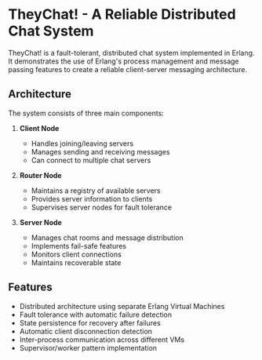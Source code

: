 # TheyChat! - A Reliable Distributed Chat System

TheyChat! is a fault-tolerant, distributed chat system implemented in Erlang. It demonstrates the use of Erlang's process management and message passing features to create a reliable client-server messaging architecture.

## Architecture

The system consists of three main components:

1. **Client Node**
   - Handles joining/leaving servers
   - Manages sending and receiving messages
   - Can connect to multiple chat servers

2. **Router Node**
   - Maintains a registry of available servers
   - Provides server information to clients
   - Supervises server nodes for fault tolerance

3. **Server Node**
   - Manages chat rooms and message distribution
   - Implements fail-safe features
   - Monitors client connections
   - Maintains recoverable state

## Features

- Distributed architecture using separate Erlang Virtual Machines
- Fault tolerance with automatic failure detection
- State persistence for recovery after failures
- Automatic client disconnection detection
- Inter-process communication across different VMs
- Supervisor/worker pattern implementation
